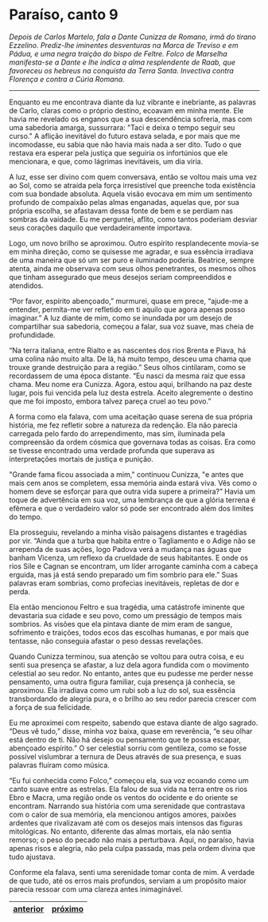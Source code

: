 # Paraíso, canto 9

_Depois de Carlos Martelo, fala a Dante Cunizza de Romano, irmã do tirano Ezzelino. Prediz-lhe iminentes desventuras na Marca de Treviso e em Pádua, e uma negra traição do bispo de Feltre. Folco de Marselha manifesta-se a Dante e lhe indica a alma resplendente de Raab, que favoreceu os hebreus na conquista da Terra Santa. Invectiva contra Florença e contra a Cúria Romana._

---

Enquanto eu me encontrava diante da luz vibrante e inebriante, as palavras de Carlo, claras como o próprio destino, ecoavam em minha mente. Ele havia me revelado os enganos que a sua descendência sofreria, mas com uma sabedoria amarga, sussurrara: "Taci e deixa o tempo seguir seu curso." A aflição inevitável do futuro estava selada, e por mais que me incomodasse, eu sabia que não havia mais nada a ser dito. Tudo o que restava era esperar pela justiça que seguiria os infortúnios que ele mencionara, e que, como lágrimas inevitáveis, um dia viria.

A luz, esse ser divino com quem conversava, então se voltou mais uma vez ao Sol, como se atraída pela força irresistível que preenche toda existência com sua bondade absoluta. Aquela visão evocava em mim um sentimento profundo de compaixão pelas almas enganadas, aquelas que, por sua própria escolha, se afastavam dessa fonte de bem e se perdiam nas sombras da vaidade. Eu me perguntei, aflito, como tantos poderiam desviar seus corações daquilo que verdadeiramente importava.

Logo, um novo brilho se aproximou. Outro espírito resplandecente movia-se em minha direção, como se quisesse me agradar, e sua essência irradiava de uma maneira que só um ser puro e iluminado poderia. Beatrice, sempre atenta, ainda me observava com seus olhos penetrantes, os mesmos olhos que tinham assegurado que meus desejos seriam compreendidos e atendidos.

“Por favor, espírito abençoado,” murmurei, quase em prece, “ajude-me a entender, permita-me ver refletido em ti aquilo que agora apenas posso imaginar.” A luz diante de mim, como se inundada por um desejo de compartilhar sua sabedoria, começou a falar, sua voz suave, mas cheia de profundidade.

“Na terra italiana, entre Rialto e as nascentes dos rios Brenta e Piava, há uma colina não muito alta. De lá, há muito tempo, desceu uma chama que trouxe grande destruição para a região.” Seus olhos cintilaram, como se recordassem de uma época distante. “Eu nasci da mesma raiz que essa chama. Meu nome era Cunizza. Agora, estou aqui, brilhando na paz deste lugar, pois fui vencida pela luz desta estrela. Aceito alegremente o destino que me foi imposto, embora talvez pareça cruel ao teu povo.”

A forma como ela falava, com uma aceitação quase serena de sua própria história, me fez refletir sobre a natureza da redenção. Ela não parecia carregada pelo fardo do arrependimento, mas sim, iluminada pela compreensão da ordem cósmica que governava todas as coisas. Era como se tivesse encontrado uma verdade profunda que superava as interpretações mortais de justiça e punição.

"Grande fama ficou associada a mim," continuou Cunizza, "e antes que mais cem anos se completem, essa memória ainda estará viva. Vês como o homem deve se esforçar para que outra vida supere a primeira?” Havia um toque de advertência em sua voz, uma lembrança de que a glória terrena é efêmera e que o verdadeiro valor só pode ser encontrado além dos limites do tempo.

Ela prosseguiu, revelando a minha visão paisagens distantes e tragédias por vir. “Ainda que a turba que habita entre o Tagliamento e o Adige não se arrependa de suas ações, logo Padova verá a mudança nas águas que banham Vicenza, um reflexo da crueldade de seus habitantes. E onde os rios Sile e Cagnan se encontram, um líder arrogante caminha com a cabeça erguida, mas já está sendo preparado um fim sombrio para ele.” Suas palavras eram sombrias, como profecias inevitáveis, repletas de dor e perda.

Ela então mencionou Feltro e sua tragédia, uma catástrofe iminente que devastaria sua cidade e seu povo, como um presságio de tempos mais sombrios. As visões que ela pintava diante de mim eram de sangue, sofrimento e traições, todos ecos das escolhas humanas, e por mais que tentasse, não conseguia afastar o peso dessas revelações.

Quando Cunizza terminou, sua atenção se voltou para outra coisa, e eu senti sua presença se afastar, a luz dela agora fundida com o movimento celestial ao seu redor. No entanto, antes que eu pudesse me perder nesse pensamento, uma outra figura familiar, cuja presença já conhecia, se aproximou. Ela irradiava como um rubi sob a luz do sol, sua essência transbordando de alegria pura, e o brilho ao seu redor parecia crescer com a força de sua felicidade.

Eu me aproximei com respeito, sabendo que estava diante de algo sagrado. “Deus vê tudo,” disse, minha voz baixa, quase em reverência, “e seu olhar está dentro de ti. Não há desejo ou pensamento que te possa escapar, abençoado espírito.” O ser celestial sorriu com gentileza, como se fosse possível vislumbrar a ternura de Deus através de sua presença, e suas palavras fluíram como música.

“Eu fui conhecida como Folco,” começou ela, sua voz ecoando como um canto suave entre as estrelas. Ela falou de sua vida na terra entre os rios Ebro e Macra, uma região onde os ventos do ocidente e do oriente se encontram. Narrando sua história com uma serenidade que contrastava com o calor de sua memória, ela mencionou antigos amores, paixões ardentes que rivalizavam até com os desejos mais intensos das figuras mitológicas. No entanto, diferente das almas mortais, ela não sentia remorso; o peso do pecado não mais a perturbava. Aqui, no paraíso, havia apenas risos e alegria, não pela culpa passada, mas pela ordem divina que tudo ajustava.

Conforme ela falava, senti uma serenidade tomar conta de mim. A verdade de que tudo, até os erros mais profundos, serviam a um propósito maior parecia ressoar com uma clareza antes inimaginável.

| [anterior](/c_paraiso/8/README.md) | [próximo](/c_paraiso/10/README.md) |
|----------|---------|